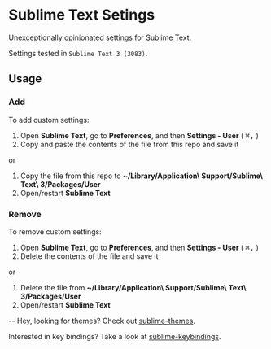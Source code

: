 # Sublime Text Setings
Unexceptionally opinionated settings for Sublime Text.

Settings tested in `Sublime Text 3 (3083)`.

## Usage

### Add

To add custom settings:

1. Open **Sublime Text**, go to **Preferences**, and then **Settings - User** ( <kbd>⌘</kbd><kbd>,</kbd> )
2. Copy and paste the contents of the file from this repo and save it

or

1. Copy the file from this repo to **~/Library/Application\ Support/Sublime\ Text\ 3/Packages/User**
2. Open/restart **Sublime Text**

### Remove

To remove custom settings:

1. Open **Sublime Text**, go to **Preferences**, and then **Settings - User** ( <kbd>⌘</kbd><kbd>,</kbd> )
2. Delete the contents of the file and save it

or

1. Delete the file from **~/Library/Application\ Support/Sublime\ Text\ 3/Packages/User**
2. Open/restart **Sublime Text**

--
Hey, looking for themes? Check out [sublime-themes](https://github.com/adrfer/sublime-themes).

Interested in key bindings? Take a look at [sublime-keybindings](https://github.com/adrfer/sublime-keybindings).
